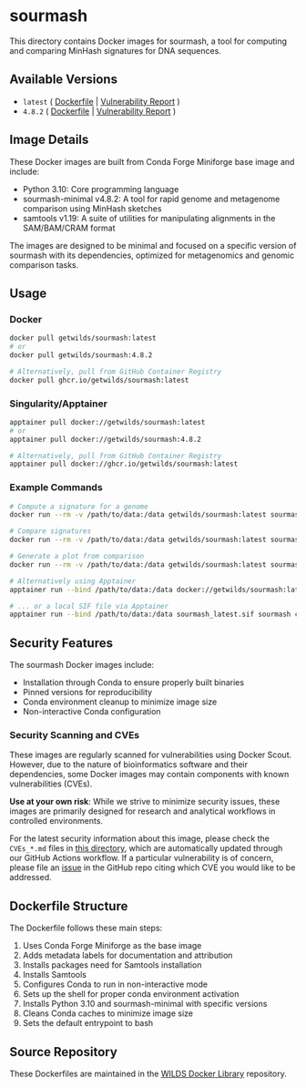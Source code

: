 # sourmash

This directory contains Docker images for sourmash, a tool for computing and comparing MinHash signatures for DNA sequences.

## Available Versions

- `latest` ( [Dockerfile](https://github.com/getwilds/wilds-docker-library/blob/main/sourmash/Dockerfile_latest) | [Vulnerability Report](https://github.com/getwilds/wilds-docker-library/blob/main/sourmash/CVEs_latest.md) )
- `4.8.2` ( [Dockerfile](https://github.com/getwilds/wilds-docker-library/blob/main/sourmash/Dockerfile_4.8.2) | [Vulnerability Report](https://github.com/getwilds/wilds-docker-library/blob/main/sourmash/CVEs_4.8.2.md) )

## Image Details

These Docker images are built from Conda Forge Miniforge base image and include:

- Python 3.10: Core programming language
- sourmash-minimal v4.8.2: A tool for rapid genome and metagenome comparison using MinHash sketches
- samtools v1.19: A suite of utilities for manipulating alignments in the SAM/BAM/CRAM format

The images are designed to be minimal and focused on a specific version of sourmash with its dependencies, optimized for metagenomics and genomic comparison tasks.

## Usage

### Docker

```bash
docker pull getwilds/sourmash:latest
# or
docker pull getwilds/sourmash:4.8.2

# Alternatively, pull from GitHub Container Registry
docker pull ghcr.io/getwilds/sourmash:latest
```

### Singularity/Apptainer

```bash
apptainer pull docker://getwilds/sourmash:latest
# or
apptainer pull docker://getwilds/sourmash:4.8.2

# Alternatively, pull from GitHub Container Registry
apptainer pull docker://ghcr.io/getwilds/sourmash:latest
```

### Example Commands

```bash
# Compute a signature for a genome
docker run --rm -v /path/to/data:/data getwilds/sourmash:latest sourmash compute /data/genome.fa -o /data/genome.sig

# Compare signatures
docker run --rm -v /path/to/data:/data getwilds/sourmash:latest sourmash compare /data/*.sig -o /data/comparison.matrix

# Generate a plot from comparison
docker run --rm -v /path/to/data:/data getwilds/sourmash:latest sourmash plot /data/comparison.matrix -o /data/comparison.plot

# Alternatively using Apptainer
apptainer run --bind /path/to/data:/data docker://getwilds/sourmash:latest sourmash compute /data/genome.fa -o /data/genome.sig

# ... or a local SIF file via Apptainer
apptainer run --bind /path/to/data:/data sourmash_latest.sif sourmash compare /data/*.sig -o /data/comparison.matrix
```

## Security Features

The sourmash Docker images include:

- Installation through Conda to ensure properly built binaries
- Pinned versions for reproducibility
- Conda environment cleanup to minimize image size
- Non-interactive Conda configuration

### Security Scanning and CVEs

These images are regularly scanned for vulnerabilities using Docker Scout. However, due to the nature of bioinformatics software and their dependencies, some Docker images may contain components with known vulnerabilities (CVEs).

**Use at your own risk**: While we strive to minimize security issues, these images are primarily designed for research and analytical workflows in controlled environments.

For the latest security information about this image, please check the `CVEs_*.md` files in [this directory](https://github.com/getwilds/wilds-docker-library/blob/main/sourmash), which are automatically updated through our GitHub Actions workflow. If a particular vulnerability is of concern, please file an [issue](https://github.com/getwilds/wilds-docker-library/issues) in the GitHub repo citing which CVE you would like to be addressed.

## Dockerfile Structure

The Dockerfile follows these main steps:

1. Uses Conda Forge Miniforge as the base image
2. Adds metadata labels for documentation and attribution
3. Installs packages need for Samtools installation
4. Installs Samtools
5. Configures Conda to run in non-interactive mode
6. Sets up the shell for proper conda environment activation
7. Installs Python 3.10 and sourmash-minimal with specific versions
8. Cleans Conda caches to minimize image size
9. Sets the default entrypoint to bash

## Source Repository

These Dockerfiles are maintained in the [WILDS Docker Library](https://github.com/getwilds/wilds-docker-library) repository.
